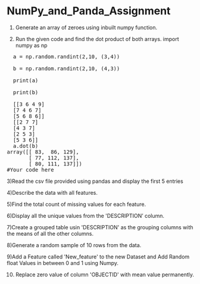 # NumPy_and_Panda_Assignment
1) Generate an array of zeroes using inbuilt numpy function.
 
2) Run the given code and find the dot product of both arrays.
import numpy as np
<pre>
  a = np.random.randint(2,10, (3,4))

  b = np.random.randint(2,10, (4,3))

  print(a)<br>
  print(b)<br>
  [[3 6 4 9]
  [7 4 6 7]
  [5 6 8 6]]
  [[2 7 7]
  [4 3 7]
  [2 5 3]
  [5 3 6]]
  a.dot(b)
array([[ 83,  86, 129],
       [ 77, 112, 137],
       [ 80, 111, 137]])
#Your code here<br></pre>
3)Read the csv file provided using pandas and display the first 5 entries
 
4)Describe the data with all features.
 
5)Find the total count of missing values for each feature.
 
6)Display all the unique values from the 'DESCRIPTION’ column.
 
7)Create a grouped table usin 'DESCRIPTION' as the grouping columns with the means of all the other columns.
 
8)Generate a random sample of 10 rows from the data.
 
9)Add a Feature called 'New_feature' to the new Dataset and Add Random float Values in between 0 and 1 using Numpy.
 
10) Replace zero value of column 'OBJECTID' with mean value permanently.
